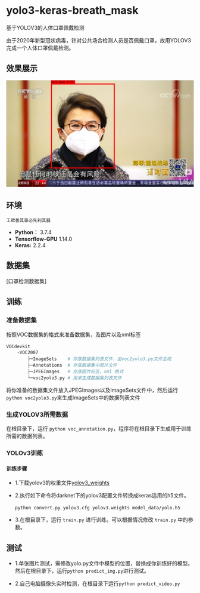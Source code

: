 # yolo3-keras-breath_mask

基于YOLOV3的人体口罩佩戴检测

由于2020年新型冠状病毒，针对公共场合检测人员是否佩戴口罩，故用YOLOV3完成一个人体口罩佩戴检测。


## 效果展示


![have_mask_sample](img/3_output.jpg)

## 环境

`工欲善其事必先利其器`

- **Python：** 3.7.4
- **Tensorflow-GPU** 1.14.0
- **Keras:** 2.2.4

## 数据集


[口罩检测数据集]


##  训练

### 准备数据集

按照VOC数据集的格式来准备数据集，及图片以及xml标签

```sh
VOCdevkit
	-VOC2007
		├─ImageSets    # 存放数据集列表文件，由voc2yolo3.py文件生成
		├─Annotations  # 存放数据集中图片文件
		├─JPEGImages   # 存放图片标签，xml 格式
		└─voc2yolo3.py # 用来生成数据集列表文件
```

将你准备的数据集文件放入JPEGImages以及ImageSets文件中，然后运行`python voc2yolo3.py`来生成ImageSets中的数据列表文件


### 生成YOLOV3所需数据

在根目录下，运行 `python voc_annotation.py`，程序将在根目录下生成用于训练所需的数据列表。

### YOLOv3训练

#### 训练步骤

 - 1.下载yolov3的权重文件[yolov3_weights](https://pjreddie.com/media/files/yolov3.weights)

 - 2.执行如下命令将darknet下的yolov3配置文件转换成keras适用的h5文件。

    `python convert.py yolov3.cfg yolov3.weights model_data/yolo.h5`

 - 3.在根目录下，运行 `train.py` 进行训练。可以根据情况修改 `train.py` 中的参数。


## 测试

  - 1.单张图片测试，需修改yolo.py文件中模型的位置，替换成你训练好的模型。然后在根目录下，运行`python predict_img.py`进行测试。

  - 2.自己电脑摄像头实时检测，在根目录下运行`python predict_video.py`








